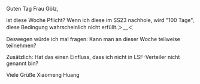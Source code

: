 Guten Tag Frau Gölz, 

ist diese Woche Pflicht? 
Wenn ich diese im SS23 nachhole, wird "100 Tage", diese Bedingung wahrscheinlich nicht erfüllt.＞﹏＜

Deswegen würde ich mal fragen: 
Kann man an dieser Woche teilweise teilnehmen? 

Zusätzlich: 
Hat das einen Einfluss, dass ich nicht in LSF-Verteiler nicht genannt bin? 

Viele Grüße
Xiaomeng Huang

